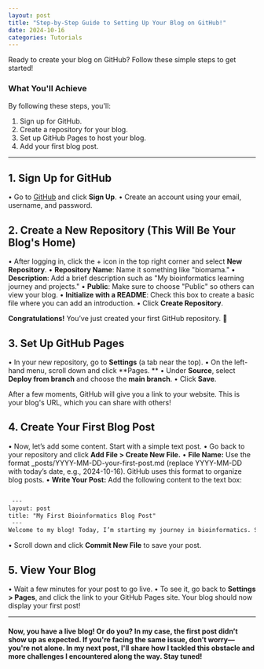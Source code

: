 ```yaml
---
layout: post
title: "Step-by-Step Guide to Setting Up Your Blog on GitHub!"
date: 2024-10-16
categories: Tutorials
---
```


Ready to create your blog on GitHub? Follow these simple steps to get started!
### **What You'll Achieve**
By following these steps, you'll:
1.	Sign up for GitHub.
2.	Create a repository for your blog.
3.	Set up GitHub Pages to host your blog.
4.	Add your first blog post.
***
## **1. Sign Up for GitHub**
•	Go to [GitHub](https://github.com) and click **Sign Up**.
•	Create an account using your email, username, and password.

## **2. Create a New Repository (This Will Be Your Blog's Home)**
•	After logging in, click the + icon in the top right corner and select **New Repository**.
•	**Repository Name**: Name it something like "biomama."
•	**Description**: Add a brief description such as "My bioinformatics learning journey and projects."
•	**Public**: Make sure to choose "Public" so others can view your blog.
•	**Initialize with a README**: Check this box to create a basic file where you can add an introduction.
•	Click **Create Repository**.

**Congratulations!** You’ve just created your first GitHub repository. 🎉

## **3. Set Up GitHub Pages**
•	In your new repository, go to **Settings** (a tab near the top).
•	On the left-hand menu, scroll down and click **Pages. **
•	Under **Source**, select **Deploy from branch** and choose the **main branch**.
•	Click **Save**.

After a few moments, GitHub will give you a link to your website. This is your blog's URL, which you can share with others!

## **4. Create Your First Blog Post**
•	Now, let’s add some content. Start with a simple text post.
•	Go back to your repository and click **Add File > Create New File.**
•	**File Name:** Use the format _posts/YYYY-MM-DD-your-first-post.md (replace YYYY-MM-DD with today’s date, e.g., 2024-10-16). GitHub uses this format to organize blog posts.
•	**Write Your Post:** Add the following content to the text box:

```markdown

 ---
layout: post
title: "My First Bioinformatics Blog Post"
 ---
Welcome to my blog! Today, I’m starting my journey in bioinformatics. Stay tuned for more updates.
```

•	Scroll down and click **Commit New File** to save your post.

## **5. View Your Blog**
•	Wait a few minutes for your post to go live.
•	To see it, go back to **Settings > Pages**, and click the link to your GitHub Pages site. Your blog should now display your first post!

***

#### Now, you have a live blog! Or do you? In my case, the first post didn’t show up as expected. If you're facing the same issue, don’t worry—you're not alone. In my next post, I'll share how I tackled this obstacle and more challenges I encountered along the way. Stay tuned! 

